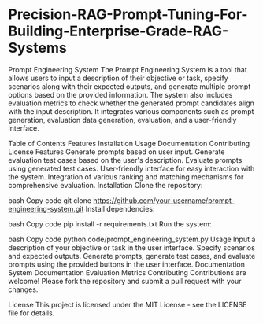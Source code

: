 # Precision-RAG-Prompt-Tuning-For-Building-Enterprise-Grade-RAG-Systems

Prompt Engineering System
The Prompt Engineering System is a tool that allows users to input a description of their objective or task, specify scenarios along with their expected outputs, and generate multiple prompt options based on the provided information. The system also includes evaluation metrics to check whether the generated prompt candidates align with the input description. It integrates various components such as prompt generation, evaluation data generation, evaluation, and a user-friendly interface.

Table of Contents
Features
Installation
Usage
Documentation
Contributing
License
Features
Generate prompts based on user input.
Generate evaluation test cases based on the user's description.
Evaluate prompts using generated test cases.
User-friendly interface for easy interaction with the system.
Integration of various ranking and matching mechanisms for comprehensive evaluation.
Installation
Clone the repository:

bash
Copy code
git clone https://github.com/your-username/prompt-engineering-system.git
Install dependencies:

bash
Copy code
pip install -r requirements.txt
Run the system:

bash
Copy code
python code/prompt_engineering_system.py
Usage
Input a description of your objective or task in the user interface.
Specify scenarios and expected outputs.
Generate prompts, generate test cases, and evaluate prompts using the provided buttons in the user interface.
Documentation
System Documentation
Evaluation Metrics
Contributing
Contributions are welcome! Please fork the repository and submit a pull request with your changes.

License
This project is licensed under the MIT License - see the LICENSE file for details.